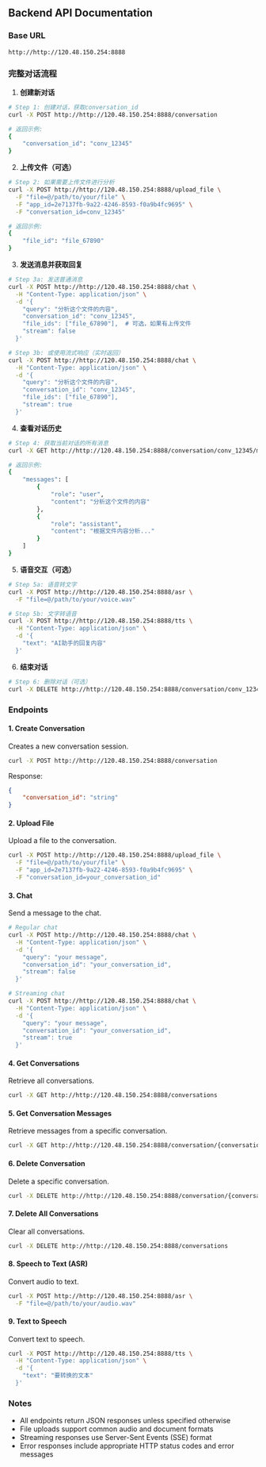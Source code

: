 ## Backend API Documentation

### Base URL
```
http://http://120.48.150.254:8888
```

### 完整对话流程

1. **创建新对话**
```bash
# Step 1: 创建对话，获取conversation_id
curl -X POST http://http://120.48.150.254:8888/conversation

# 返回示例:
{
    "conversation_id": "conv_12345"
}
```

2. **上传文件（可选）**
```bash
# Step 2: 如果需要上传文件进行分析
curl -X POST http://http://120.48.150.254:8888/upload_file \
  -F "file=@/path/to/your/file" \
  -F "app_id=2e7137fb-9a22-4246-8593-f0a9b4fc9695" \
  -F "conversation_id=conv_12345"

# 返回示例:
{
    "file_id": "file_67890"
}
```

3. **发送消息并获取回复**
```bash
# Step 3a: 发送普通消息
curl -X POST http://http://120.48.150.254:8888/chat \
  -H "Content-Type: application/json" \
  -d '{
    "query": "分析这个文件的内容",
    "conversation_id": "conv_12345",
    "file_ids": ["file_67890"],  # 可选，如果有上传文件
    "stream": false
  }'

# Step 3b: 或使用流式响应（实时返回）
curl -X POST http://http://120.48.150.254:8888/chat \
  -H "Content-Type: application/json" \
  -d '{
    "query": "分析这个文件的内容",
    "conversation_id": "conv_12345",
    "file_ids": ["file_67890"],
    "stream": true
  }'
```

4. **查看对话历史**
```bash
# Step 4: 获取当前对话的所有消息
curl -X GET http://http://120.48.150.254:8888/conversation/conv_12345/messages

# 返回示例:
{
    "messages": [
        {
            "role": "user",
            "content": "分析这个文件的内容"
        },
        {
            "role": "assistant",
            "content": "根据文件内容分析..."
        }
    ]
}
```

5. **语音交互（可选）**
```bash
# Step 5a: 语音转文字
curl -X POST http://http://120.48.150.254:8888/asr \
  -F "file=@/path/to/your/voice.wav"

# Step 5b: 文字转语音
curl -X POST http://http://120.48.150.254:8888/tts \
  -H "Content-Type: application/json" \
  -d '{
    "text": "AI助手的回复内容"
  }'
```

6. **结束对话**
```bash
# Step 6: 删除对话（可选）
curl -X DELETE http://http://120.48.150.254:8888/conversation/conv_12345
```

### Endpoints

#### 1. Create Conversation
Creates a new conversation session.

```bash
curl -X POST http://http://120.48.150.254:8888/conversation
```

Response:
```json
{
    "conversation_id": "string"
}
```

#### 2. Upload File
Upload a file to the conversation.

```bash
curl -X POST http://http://120.48.150.254:8888/upload_file \
  -F "file=@/path/to/your/file" \
  -F "app_id=2e7137fb-9a22-4246-8593-f0a9b4fc9695" \
  -F "conversation_id=your_conversation_id"
```

#### 3. Chat
Send a message to the chat.

```bash
# Regular chat
curl -X POST http://http://120.48.150.254:8888/chat \
  -H "Content-Type: application/json" \
  -d '{
    "query": "your message",
    "conversation_id": "your_conversation_id",
    "stream": false
  }'

# Streaming chat
curl -X POST http://http://120.48.150.254:8888/chat \
  -H "Content-Type: application/json" \
  -d '{
    "query": "your message",
    "conversation_id": "your_conversation_id",
    "stream": true
  }'
```

#### 4. Get Conversations
Retrieve all conversations.

```bash
curl -X GET http://http://120.48.150.254:8888/conversations
```

#### 5. Get Conversation Messages
Retrieve messages from a specific conversation.

```bash
curl -X GET http://http://120.48.150.254:8888/conversation/{conversation_id}/messages
```

#### 6. Delete Conversation
Delete a specific conversation.

```bash
curl -X DELETE http://http://120.48.150.254:8888/conversation/{conversation_id}
```

#### 7. Delete All Conversations
Clear all conversations.

```bash
curl -X DELETE http://http://120.48.150.254:8888/conversations
```

#### 8. Speech to Text (ASR)
Convert audio to text.

```bash
curl -X POST http://http://120.48.150.254:8888/asr \
  -F "file=@/path/to/your/audio.wav"
```

#### 9. Text to Speech
Convert text to speech.

```bash
curl -X POST http://http://120.48.150.254:8888/tts \
  -H "Content-Type: application/json" \
  -d '{
    "text": "要转换的文本"
  }'
```

### Notes
- All endpoints return JSON responses unless specified otherwise
- File uploads support common audio and document formats
- Streaming responses use Server-Sent Events (SSE) format
- Error responses include appropriate HTTP status codes and error messages
